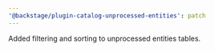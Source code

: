 ```yaml
---
'@backstage/plugin-catalog-unprocessed-entities': patch
---
```


Added filtering and sorting to unprocessed entities tables.
